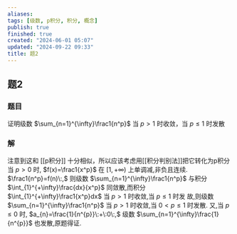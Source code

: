 ```yaml
---
aliases: 
tags: [级数, p积分, 积分, 概念]
publish: true
finished: true
created: "2024-06-01 05:07"
updated: "2024-09-22 09:33"
title: 题2
---
```

## 题2 
### 题目
证明级数 $\sum_{n=1}^{\infty}\frac1{n^p}$ 当 $p>1$ 时收敛，当 $p\leqslant1$ 时发散
### 解
注意到这和 [[p积分]] 十分相似，所以应该考虑用[[积分判别法]]把它转化为p积分 
当 $p>0$ 时, $f(x)=\frac1{x^p}$ 在 $[1,+\infty)$ 上单调减,非负且连续. 
$\frac1{n^p}=f(n)\:,$ 
则级数 $\sum_{n=1}^{\infty}\frac1{n^p}$ 与积分 $\int_{1}^{+\infty}\frac{dx}{x^p}$ 同敛散,而积分 $\int_{1}^{+\infty}\frac1{x^p}dx$ 当 $p>1$ 时收敛,当 $p\leqslant1$ 时发 
故,则级数 $\sum_{n=1}^{\infty}\frac1{n^p}$ 当 $p>1$ 时收敛,当 $0<p\leqslant1$ 时发散. 
又,当 $p\leqslant0$ 时, 
$a_{n}=\frac{1}{n^{p}}\:+\:0\:,$ 
级数 $\sum_{n=1}^{\infty}\frac{1}{n^{p}}$ 也发散,原题得证. 

